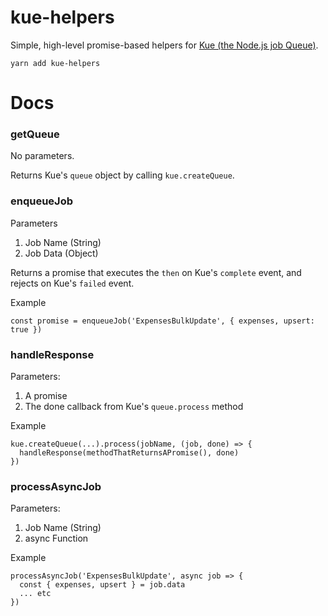 # kue-helpers
Simple, high-level promise-based helpers for [Kue (the Node.js job Queue)](https://github.com/Automattic/kue).

```
yarn add kue-helpers
```

# Docs
### getQueue
No parameters.

Returns Kue's `queue` object by calling `kue.createQueue`.

### enqueueJob
Parameters
1. Job Name (String)
2. Job Data (Object)

Returns a promise that executes the `then` on Kue's `complete` event, and rejects on Kue's `failed` event.

Example
```
const promise = enqueueJob('ExpensesBulkUpdate', { expenses, upsert: true })
```

### handleResponse
Parameters:
1. A promise
2. The done callback from Kue's `queue.process` method

Example
```
kue.createQueue(...).process(jobName, (job, done) => {
  handleResponse(methodThatReturnsAPromise(), done)
})
```

### processAsyncJob
Parameters:
1. Job Name (String)
2. async Function

Example
```
processAsyncJob('ExpensesBulkUpdate', async job => {
  const { expenses, upsert } = job.data
  ... etc
})
```
